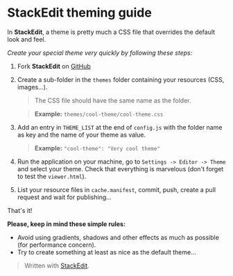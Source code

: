 StackEdit theming guide
=======================

In **StackEdit**, a theme is pretty much a CSS file that overrides the default look and feel.

*Create your special theme very quickly by following these steps:*

 1. Fork **StackEdit** on [GitHub][1]

 2. Create a sub-folder in the `themes` folder containing your resources (CSS, images...).

	> The CSS file should have the same name as the folder.

	> **Example:** `themes/cool-theme/cool-theme.css`

 3. Add an entry in `THEME_LIST` at the end of `config.js` with the folder name as key and the name of your theme as value.

	> **Example:** `"cool-theme": "Very cool theme"`

 4. Run the application on your machine, go to `Settings -> Editor -> Theme` and select your theme. Check that everything is marvelous (don't forget to test the `viewer.html`).

 5. List your resource files in `cache.manifest`, commit, push, create a pull request and wait for publishing...

That's it!

**Please, keep in mind these simple rules:**

 - Avoid using gradients, shadows and other effects as much as possible (for performance concern).
 - Try to create something at least as nice as the default theme...


> Written with [StackEdit](http://benweet.github.io/stackedit/).


  [1]: https://github.com/benweet/stackedit